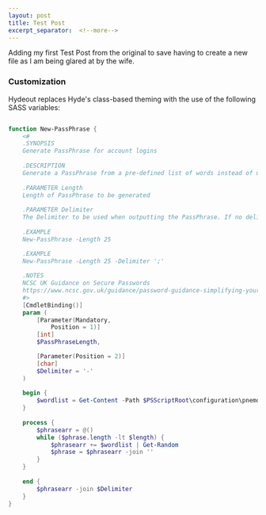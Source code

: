 ```yaml
---
layout: post
title: Test Post
excerpt_separator:  <!--more-->
---
```


Adding my first Test Post from the original to save having to create a new file as I am being glared at by the wife.

### Customization

Hydeout replaces Hyde's class-based theming with the use
of the following SASS variables:

```powershell

function New-PassPhrase {
    <#
    .SYNOPSIS
    Generate PassPhrase for account logins
    
    .DESCRIPTION
    Generate a PassPhrase from a pre-defined list of words instead of using random character passwords
    
    .PARAMETER Length
    Length of PassPhrase to be generated
    
    .PARAMETER Delimiter
    The Delimiter to be used when outputting the PassPhrase. If no delimiter is specified then a hyphen is used '-'
    
    .EXAMPLE
    New-PassPhrase -Length 25

    .EXAMPLE
    New-PassPhrase -Length 25 -Delimiter ';'
    
    .NOTES
    NCSC UK Guidance on Secure Passwords
    https://www.ncsc.gov.uk/guidance/password-guidance-simplifying-your-approach
    #>
    [CmdletBinding()]
    param (
        [Parameter(Mandatory,
            Position = 1)]
        [int]
        $PassPhraseLength,

        [Parameter(Position = 2)]
        [char]
        $Delimiter = '-'
    )
    
    begin {
        $wordlist = Get-Content -Path $PSScriptRoot\configuration\pnemonicwordlist.txt
    }
    
    process {
        $phrasearr = @()
        while ($phrase.length -lt $length) {
            $phrasearr += $wordlist | Get-Random
            $phrase = $phrasearr -join ''
        }
    }
    
    end {
        $phrasearr -join $Delimiter
    }
}
```